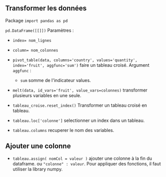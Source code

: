 
## Transformer les données
Package `import pandas as pd`

`pd.DataFrame([[]])`
Paramètres :
* `index= nom_lignes` 
* `column= nom_colonnes`


* `pivot_table(data, columns='country', values='quantity', index='fruit', aggfunc='sum')` faire un tableau croisé.
Argument `aggfunc` : 
  * `sum` somme de l'indicateur values.
* `melt(data, id_vars='fruit', value_vars=colonnes)` transformer plusieurs variables en une seule.
* `tableau_croise.reset_index()` Transformer un tableau croisé en tableau.
* `tableau.loc['colonne']`  selectionner un index dans un tableau.

* `tableau.columns` recuperer le nom des variables.

## Ajouter une colonne

* `tableau.assign( nomCol = valeur )` ajouter une colonne à la fin du dataframe.
ou `"colonne" : valeur`.
Pour appliquer des fonctions, il faut utiliser la library numpy.